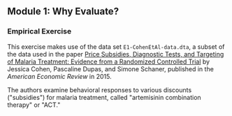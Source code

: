## Module 1: Why Evaluate?  

### Empirical Exercise

This exercise makes use of the data set `E1-CohenEtAl-data.dta`, 
a subset of the data used in the paper [Price Subsidies, 
Diagnostic Tests, and Targeting of Malaria Treatment: Evidence from a 
Randomized Controlled Trial](https://www.aeaweb.org/articles?id=10.1257/aer.20130267) by Jessica Cohen, Pascaline Dupas, and Simone 
Schaner, published in the _American Economic Review_ in 2015.  

The authors examine behavioral responses to various discounts ("subsidies") 
for malaria treatment, called "artemisinin combination therapy" 
or "ACT."
